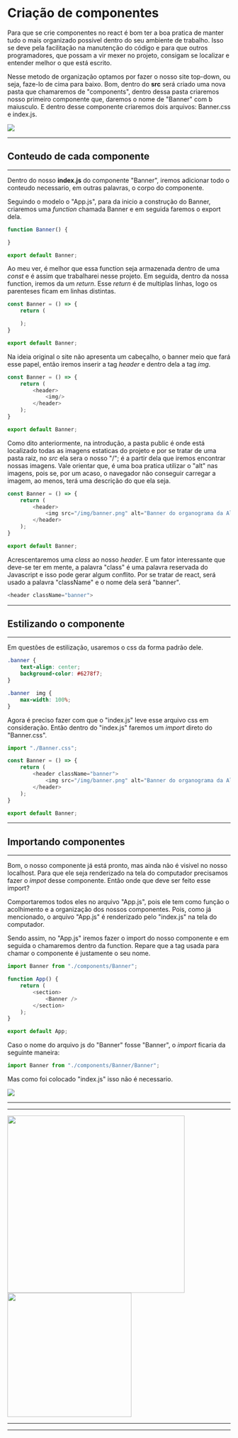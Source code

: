 # Criação de componentes

Para que se crie componentes no react é bom ter a boa pratica de manter tudo o mais organizado possivel dentro do seu ambiente de trabalho. Isso se deve pela facilitação na manutenção do código e para que outros programadores, que possam a vir mexer no projeto, consigam se localizar e entender melhor o que está escrito.

Nesse metodo de organização optamos por fazer o nosso site top-down, ou seja, faze-lo de cima para baixo. Bom, dentro do **src** será criado uma nova pasta que chamaremos de "components", dentro dessa pasta criaremos nosso primeiro componente que, daremos o nome de "Banner" com b maiusculo. E dentro desse componente criaremos dois arquivos: Banner.css e index.js.

![](https://i.im.ge/2023/06/19/ig4qOD.componentes-png.jpg)

---

## Conteudo de cada componente 
---

Dentro do nosso **index.js** do componente "Banner", iremos adicionar todo o conteudo necessario, em outras palavras, o corpo do componente.

Seguindo o modelo o "App.js", para da inicio a construção do Banner, criaremos uma *function* chamada Banner e em seguida faremos o export dela.

```js
function Banner() {

}

export default Banner;
```
Ao meu ver, é melhor que essa function seja armazenada dentro de uma *const* e é assim que trabalharei nesse projeto. Em seguida, dentro da nossa function, iremos da um *return*. Esse *return* é de multiplas linhas, logo os parenteses ficam em linhas distintas.

```js
const Banner = () => {
    return (

    );
}

export default Banner;
```
Na ideia original o site não apresenta um cabeçalho, o banner meio que fará esse papel, então iremos inserir a tag *header* e dentro dela a tag *img*.

```js
const Banner = () => {
    return (
        <header>
            <img/>
        </header>
    );
}

export default Banner;
```
Como dito anteriormente, na introdução, a pasta public é onde está localizado todas as imagens estaticas do projeto e por se tratar de uma pasta raiz, no *src* ela sera o nosso "/"; é a partir dela que iremos encontrar nossas imagens. Vale orientar que, é uma boa pratica utilizar o "alt" nas imagens, pois se, por um acaso, o navegador não conseguir carregar a imagem, ao menos, terá uma descrição do que ela seja.
```js
const Banner = () => {
    return (
        <header>
            <img src="/img/banner.png" alt="Banner do organograma da Alura" />
        </header>
    );
}

export default Banner;
``` 
Acrescentaremos uma *class* ao nosso *header*. E um fator interessante que deve-se ter em mente, a palavra "class" é uma palavra reservada do Javascript e isso pode gerar algum conflito. Por se tratar de react, será usado a palavra "className" e o nome dela será "banner".

```js
<header className="banner">
```

---
## Estilizando o componente
---
Em questões de estilização, usaremos o css da forma padrão dele.

```css
.banner {
    text-align: center;
    background-color: #6278f7;
}

.banner  img {
    max-width: 100%;
}
```
Agora é preciso fazer com que o "index.js" leve esse arquivo css em consideração. Então dentro do "index.js" faremos um *import* direto do "Banner.css".

```js
import "./Banner.css";

const Banner = () => {
    return (
        <header className="banner">
            <img src="/img/banner.png" alt="Banner do organograma da Alura" />
        </header>
    );
}

export default Banner;
```
---
## Importando componentes
---

Bom, o nosso componente já está pronto, mas ainda não é visivel no nosso localhost. Para que ele seja renderizado na tela do computador precisamos fazer o *impot* desse componente. Então onde que deve ser feito esse import? 

Comportaremos todos eles no arquivo "App.js", pois ele tem como função o acolhimento e a organização dos nossos componentes. Pois, como já mencionado, o arquivo "App.js" é renderizado pelo "index.js" na tela do computador.

Sendo assim, no "App.js" iremos fazer o import do nosso componente e em seguida o chamaremos dentro da function. Repare que a tag usada para chamar o componente é justamente o seu nome.

```js
import Banner from "./components/Banner";

function App() {
    return (
        <section>
            <Banner />
        </section>
    );
}

export default App;
```
Caso o nome do arquivo js do "Banner" fosse "Banner", o *import* ficaria da seguinte maneira:

```js
import Banner from "./components/Banner/Banner";
```
Mas como foi colocado "index.js" isso não é necessario.

![](https://i.im.ge/2023/06/19/i8SsJS.banner-finalizado.jpg)

---
---
<img align="center" width="400px" src="img/logo.svg"> <img align="center" width="280px" src="img/logo-branca-2.svg">

---
---